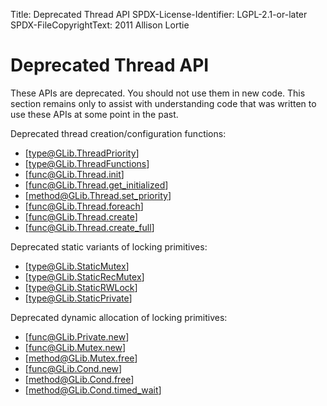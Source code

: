 Title: Deprecated Thread API
SPDX-License-Identifier: LGPL-2.1-or-later
SPDX-FileCopyrightText: 2011 Allison Lortie

# Deprecated Thread API

These APIs are deprecated.  You should not use them in new code.
This section remains only to assist with understanding code that was
written to use these APIs at some point in the past.

Deprecated thread creation/configuration functions:

 * [type@GLib.ThreadPriority]
 * [type@GLib.ThreadFunctions]
 * [func@GLib.Thread.init]
 * [func@GLib.Thread.get_initialized]
 * [method@GLib.Thread.set_priority]
 * [func@GLib.Thread.foreach]
 * [func@GLib.Thread.create]
 * [func@GLib.Thread.create_full]

Deprecated static variants of locking primitives:

 * [type@GLib.StaticMutex]
 * [type@GLib.StaticRecMutex]
 * [type@GLib.StaticRWLock]
 * [type@GLib.StaticPrivate]

Deprecated dynamic allocation of locking primitives:

 * [func@GLib.Private.new]
 * [func@GLib.Mutex.new]
 * [method@GLib.Mutex.free]
 * [func@GLib.Cond.new]
 * [method@GLib.Cond.free]
 * [method@GLib.Cond.timed_wait]

